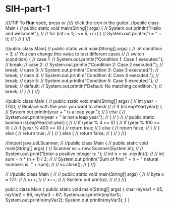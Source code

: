 # SIH-part-1

////TIP To <b>Run</b> code, press <shortcut actionId="Run"/> or
//// click the <icon src="AllIcons.Actions.Execute"/> icon in the gutter.
//public class Main {
//    public static void main(String[] args) {
//        System.out.println("Hello and welcome!");
//
//        for (int i = 1; i <= 5; i++) {
//            System.out.println("i = " + i);
//        }
//    }
//}


//public class  Main{
//    public static void main(String[] args) {
//        int condition = 3; // You can change this value to test different cases
//
//        switch (condition) {
//            case 1:
//                System.out.println("Condition 1: Case 1 executed.");
//                break;
//            case 2:
//                System.out.println("Condition 2: Case 2 executed.");
//                break;
//            case 3:
//                System.out.println("Condition 3: Case 3 executed.");
//                break;
//            case 4:
//                System.out.println("Condition 4: Case 4 executed.");
//                break;
//            case 5:
//                System.out.println("Condition 5: Case 5 executed.");
//                break;
//            default:
//                System.out.println("Default: No matching condition.");
//                break;
//        }
//    }
//}


//public class Main {
//    public static void main(String[] args) {
//        int year = 1700; // Replace with the year you want to check
//
//        if (isLeapYear(year)) {
//            System.out.println(year + " is a leap year.");
//        } else {
//            System.out.println(year + " is not a leap year.");
//        }
//    }
//
//    public static boolean isLeapYear(int year) {
//
//        if (year % 4 == 0) {
//            if (year % 100 == 0) {
//                if (year % 400 == 0) {
//                    return true;
//                } else {
//                    return false;
//                }
//            } else {
//                return true;
//            }
//        } else {
//            return false;
//        }
//    }
//}


//import java.util.Scanner;
//
//public class Main {
//    public static void main(String[] args) {
//        Scanner sc  = new Scanner(System.in);
//
//        System.out.print("Enter a positive integer n: ");
//        int n = sc .nextInt();
//
//        int sum = n * (n + 1) / 2;
//
//        System.out.println("Sum of first " + n + " natural numbers is: " + sum);
//
//        sc.close();
//    }
//}

//
//public class  Main {
//
//    public static void main(String[] args) {
//
//        byte x = 127;
//
//        x++;
//
//        x++;
//
//        System.out.print(x);
//
//    }
//}

public class Main {
    public static void main(String[] args) {
        char myVar1 = 65, myVar2 = 66, myVar3 = 67;
        System.out.println(myVar1);
        System.out.println(myVar2);
        System.out.println(myVar3);
    }
}
